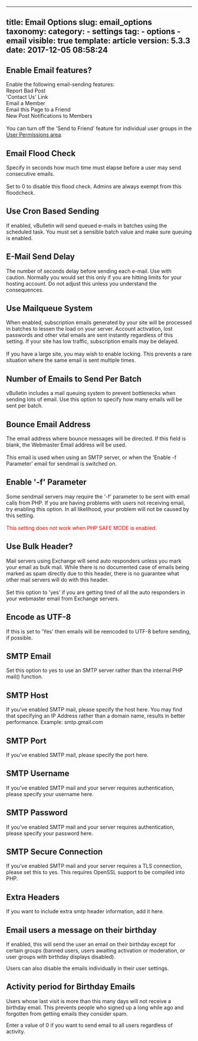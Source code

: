 
---
title: Email Options
slug: email_options
taxonomy:
    category:
        - settings
    tag:
        - options
        - email
visible: true
template: article
version: 5.3.3
date: 2017-12-05 08:58:24
---

## Enable Email features?
Enable the following email-sending features:<br />
Report Bad Post<br />
'Contact Us' Link<br />
Email a Member<br />
Email this Page to a Friend<br />
New Post Notifications to Members<br />
<br />
You can turn off the 'Send to Friend' feature for individual user groups in the <a href="admincp/usergroup.php?do=modify" target="_blank">User Permissions area</a>.

## Email Flood Check
Specify in seconds how much time must elapse before a user may send consecutive emails.<br /><br />Set to 0 to disable this flood check. Admins are always exempt from this floodcheck.

## Use Cron Based Sending
If enabled, vBulletin will send queued e-mails in batches using the scheduled task. You must set a sensible batch value and make sure queuing is enabled.

## E-Mail Send Delay
The number of seconds delay before sending each e-mail. Use with caution. Normally you would set this only if you are hitting limits for your hosting account. Do not adjust this unless you understand the consequences.

## Use Mailqueue System
When enabled, subscription emails generated by your site will be processed in batches to lessen the load on your server. Account activation, lost passwords and other vital emails are sent instantly regardless of this setting. If your site has low traffic, subscription emails may be delayed.
<br /><br />
If you have a large site, you may wish to enable locking. This prevents a rare situation where the same email is sent multiple times.

## Number of Emails to Send Per Batch
vBulletin includes a mail queuing system to prevent bottlenecks when sending lots of email. Use this option to specify how many emails will be sent per batch.

## Bounce Email Address
The email address where bounce messages will be directed. If this field is blank, the Webmaster Email address will be used.<br />
<br />
This email is used when using an SMTP server, or when the 'Enable -f Parameter' email for sendmail is switched on.

## Enable '-f' Parameter
Some sendmail servers may require the '-f' parameter to be sent with email calls from PHP.  If you are having problems with users not receiving email, try enabling this option.  In all likelihood, your problem will not be caused by this setting.<br />
<br />
<span style="color: red">This setting does not work when PHP SAFE MODE is enabled.</span>

## Use Bulk Header?
Mail servers using Exchange will send auto responders unless you mark your email as bulk mail.  While there is no documented case of emails being marked as spam directly due to this header, there is no guarantee what other mail servers will do with this header.<br />
<br />
Set this option to 'yes' if you are getting tired of all the auto responders in your webmaster email from Exchange servers.

## Encode as UTF-8
If this is set to 'Yes' then emails will be reencoded to UTF-8 before sending, if possible.

## SMTP Email
Set this option to yes to use an SMTP server rather than the internal PHP mail() function.

## SMTP Host
If you've enabled SMTP mail, please specify the host here.  You may find that specifying an IP Address rather than a domain name, results in better performance. Example: smtp.gmail.com

## SMTP Port
If you've enabled SMTP mail, please specify the port here.

## SMTP Username
If you've enabled SMTP mail and your server requires authentication, please specify your username here.

## SMTP Password
If you've enabled SMTP mail and your server requires authentication, please specify your password here.

## SMTP Secure Connection
If you've enabled SMTP mail and your server requires a TLS connection, please set this to yes. This requires OpenSSL support to be compiled into PHP.

## Extra Headers
If you want to include extra smtp header information, add it here.

## Email users a message on their birthday
If enabled, this will send the user an email on their birthday except for certain groups (banned users, users awaiting activation or moderation, or user groups with birthday displays disabled).

Users can also disable the emails individually in their user settings.

## Activity period for Birthday Emails
Users whose last visit is more than this many days will not receive a birthday email.  This prevents people who signed up a long while ago and forgotten from getting emails they consider spam.

Enter a value of 0 if you want to send email to all users regardless of activity.



